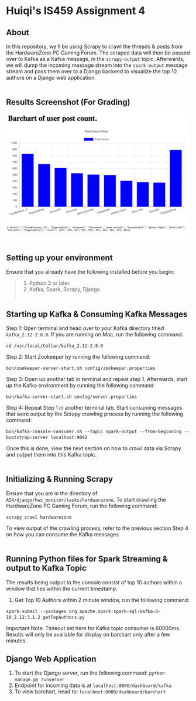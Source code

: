 # Huiqi's IS459 Assignment 4

## About
In this repository, we'll be using Scrapy to crawl the threads & posts from the HardwareZone PC Gaming Forum. The scraped data will then be passed over to Kafka as a Kafka message, in the ```scrapy-output``` topic. Afterwards, we will dump the incoming message stream into the ```spark-output``` message stream and pass them over to a Django backend to visualize the top 10 authors on a Django web application.
<br><br>

## Results Screenshot (For Grading)
<img src='PostCountBarChart.png'>
<img src='JSONResponse.png'>

## Setting up your environment
Ensure that you already have the following installed before you begin:
> 1) Python 3 or later
> 2) Kafka, Spark, Scrapy, Django
<br><br>

## Starting up Kafka & Consuming Kafka Messages
Step 1: Open terminal and head over to your Kafka directory titled ```kafka_2.12-2.8.0```. If you are running on Mac, run the following command:
```
cd /usr/local/Cellar/kafka_2.12-2.8.0
```

Step 2: Start Zookeeper by running the following command: 
```
bin/zookeeper-server-start.sh config/zookeeper.properties
```

Step 3: Open up another tab in terminal and repeat step 1. Afterwards, start up the Kafka environment by running the following command:

```
bin/kafka-server-start.sh config/server.properties
```

Step 4: Repeat Step 1 in another terminal tab. Start consuming messages that were output by the Scrapy crawling process by running the following command: 
```
bin/kafka-console-consumer.sh --topic spark-output --from-beginning --bootstrap-server localhost:9092
```

Once this is done, view the next section on how to crawl data via Scrapy and output them into this Kafka topic. <br><br>

## Initializing & Running Scrapy
Ensure that you are in the directory of ```AS4/django/hwz_monitor/tasks/hardwarezone```. To start crawling the HardwareZone PC Gaming Forum, run the following command:
```
scrapy crawl hardwarezone
```
To view output of the crawling process, refer to the previous section Step 4 on how you can consume the Kafka messages. <br><br>

## Running Python files for Spark Streaming & output to Kafka Topic

The results being output to the console consist of top 10 authors within a window that lies within the current timestamp.

1) Get Top 10 Authors within 2 minute window, run the following command:
```
spark-submit --packages org.apache.spark:spark-sql-kafka-0-10_2.12:3.1.2 getTopAuthors.py
```
Important Note: Timeout set here for Kafka topic consumer is 60000ms. Results will only be available for display on barchart only after a few minutes. 

## Django Web Application 
1. To start the Django server, run the following command: 
```python manage.py runserver```
2. Endpoint for incoming data is at ```localhost:8000/dashboard/kafka```
3. To view barchart, head to: ```localhost:8000/dashboard/barchart```









